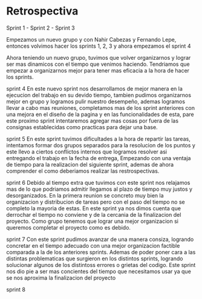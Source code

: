  # Retrospectiva 
Sprint 1 - Sprint 2 - Sprint 3  

Empezamos un nuevo grupo y con Nahir Cabezas y Fernando Lepe, entonces volvimos hacer los sprints 1, 2, 3 y ahora  empezamos el sprint 4

Ahora teniendo un nuevo grupo, tuvimos que volver organizarnos y lograr ser mas dinamicos con el tiempo  que venimos haciendo.
Tendriamos  que empezar a organizarnos mejor para tener mas eficacia a la hora de hacer los sprints.

sprint 4 
En este nuevo sprint nos desarrollamos de mejor manera en la ejecucion del trabajo en su devido tiempo, tambien pudimos organizarnos mejor en grupo
y logramos pulir nuestro desempeño, ademas logramos llevar a cabo mas reuniones, completamos mas de los sprint anteriores
con una mejora en el diseño de la pagina y en las funcionalidades de esta, pare este proximo sprint intentaremos agregar mas cosas por fuera de las consignas 
establecidas como practicas para dejar una base.

sprint 5
En este sprint tuvimos dificultades a la hora de repartir las tareas, intentamos formar dos grupos separados para la resolucion de los puntos y este llevo a ciertos conflictos internos que logramos resolver asi entregando el trabajo en la fecha de entrega, Empezando con una ventaja de tiempo para la realizacion del siguiente sprint, ademas de ahora comprender el como deberiamos realizar las restrospectivas.

sprint 6
Debido al tiempo extra que tuvimos con este sprint nos relajamos mas de lo que podriamos admitir llegamos al plazo de tiempo muy justos y desorganizados. En la primera reunion se concreto muy bien la organizacion y distribucion de tareas pero con el paso del tiempo no se completo la mayoria de estas. 
En este sprint ya nos dimos cuenta que derrochar el tiempo no conviene y  de la cercania de la finalizacion del proyecto. Como grupo tenemos que lograr una mejor organizacion si queremos completar el proyecto como es debido.

sprint 7
Con este sprint pudimos avanzar de una manera consiza, logrando concretar en el tiempo adecuado con una mejor organizacion factible comparada a la de los anteriores sprints. Ademas de poder poner cara a las distintas problematicas que surgieron en los distintos sprints, logrando solucionar algunos de los distintoss errores o grietas del codigo.
Este sprint nos dio pie a ser mas concientes del tiempo que necesitamos usar ya que se nos aproxima la finalizacion del proyecto

sprint 8
